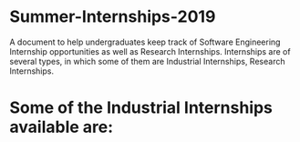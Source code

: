 # Summer-Internships-2019
A document to help undergraduates keep track of Software Engineering Internship opportunities as well as Research Internships.
Internships are of several types, in which some of them are Industrial Internships, Research Internships.
# Some of the Industrial Internships available are:
